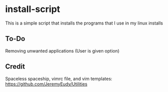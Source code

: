 # install-script
This is a simple script that installs the programs that I use in my linux installs

## To-Do
Removing unwanted applications (User is given option)  


## Credit
Spaceless spaceship, vimrc file, and vim templates: https://github.com/JeremyEudy/Utilities
